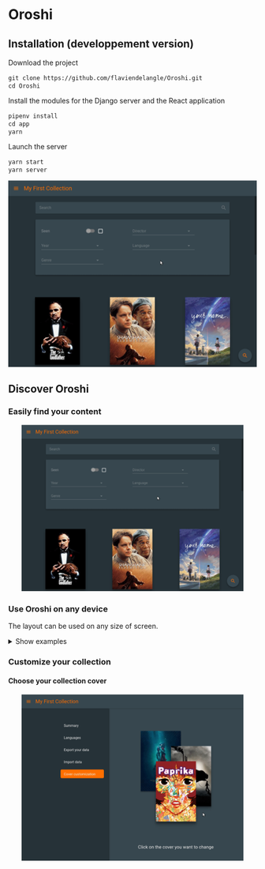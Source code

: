 # Oroshi


## Installation (developpement version)

Download the project

```
git clone https://github.com/flaviendelangle/Oroshi.git
cd Oroshi
```

Install the modules for the Django server and the React application
```
pipenv install
cd app
yarn
```

Launch the server
```
yarn start
yarn server
```

<img src="https://github.com/flaviendelangle/Oroshi/blob/master/media/Advanced%20Search.gif" width="900" />


## Discover Oroshi

### Easily find your content 

<p align="center">
<img src="https://github.com/flaviendelangle/Oroshi/blob/master/media/Advanced%20Search.gif" width="450" />
</p>


### Use Oroshi on any device

The layout can be used on any size of screen.

<details> 
  <summary>Show examples </summary>
  <p align="center">
    <img src="https://github.com/flaviendelangle/Oroshi/blob/master/media/Size%20Smartphone.gif" width="200" />
    <img src="https://github.com/flaviendelangle/Oroshi/blob/master/media/Size%20Ipad.gif" width="428" />
  </p>
  <p align="center">
    <img src="https://github.com/flaviendelangle/Oroshi/blob/master/media/Size%20desktop.gif" width="638" />
  </p>
</details>




### Customize your collection

#### Choose your collection cover

<p align="center">
<img src="https://github.com/flaviendelangle/Oroshi/blob/master/media/Update%20Cover.gif" width="450" />
</p>





